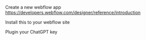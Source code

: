 Create a new webflow app
https://developers.webflow.com/designer/reference/introduction

Install this to your webflow site

Plugin your ChatGPT key

